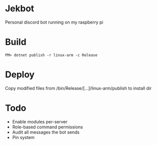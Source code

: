 # Jekbot
Personal discord bot running on my raspberry pi

# Build
```
PM> dotnet publish -r linux-arm -c Release
```

# Deploy
Copy modified files from /bin/Release/[...]/linux-arm/publish to install dir

# Todo
- Enable modules per-server
- Role-based command permissions
- Audit all messages the bot sends
- Pin system

